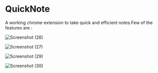 # QuickNote
A working chrome extension to take quick and efficient notes.Few of the features are :

![Screenshot (26)](https://github.com/varfaizan/QuickNote/assets/14165696/914bfe33-90b8-4afc-b2e1-7524ae8ce33c)

![Screenshot (27)](https://github.com/varfaizan/QuickNote/assets/14165696/c895763e-146d-4a02-91a3-38726d2680a8)

![Screenshot (29)](https://github.com/varfaizan/QuickNote/assets/14165696/ce7f1e43-c82d-42cd-96a3-10d67fd7803e)

![Screenshot (30)](https://github.com/varfaizan/QuickNote/assets/14165696/166a669e-9bd9-48dd-8cfb-af80e1c9f21a)
